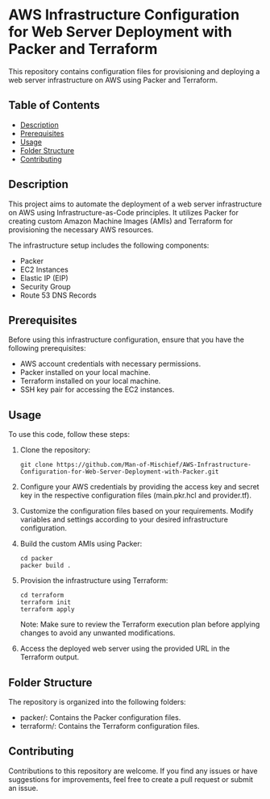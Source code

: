 # AWS Infrastructure Configuration for Web Server Deployment with Packer and Terraform

This repository contains configuration files for provisioning and deploying a web server infrastructure on AWS using Packer and Terraform.

## Table of Contents

- [Description](#Description)
- [Prerequisites](#Prerequisites)
- [Usage](#Usage)
- [Folder Structure](#Folder-Structure)
- [Contributing](#Contributing)

## Description

This project aims to automate the deployment of a web server infrastructure on AWS using Infrastructure-as-Code principles. It utilizes Packer for creating custom Amazon Machine Images (AMIs) and Terraform for provisioning the necessary AWS resources.

The infrastructure setup includes the following components:

- Packer
- EC2 Instances
- Elastic IP (EIP)
- Security Group
- Route 53 DNS Records

## Prerequisites

Before using this infrastructure configuration, ensure that you have the following prerequisites:

- AWS account credentials with necessary permissions.
- Packer installed on your local machine.
- Terraform installed on your local machine.
- SSH key pair for accessing the EC2 instances.

## Usage

To use this code, follow these steps:

1. Clone the repository:
   ```
   git clone https://github.com/Man-of-Mischief/AWS-Infrastructure-Configuration-for-Web-Server-Deployment-with-Packer.git
   ```
2. Configure your AWS credentials by providing the access key and secret key in the respective configuration files (main.pkr.hcl and provider.tf).

3. Customize the configuration files based on your requirements. Modify variables and settings according to your desired infrastructure configuration.

4. Build the custom AMIs using Packer:
   ```
   cd packer
   packer build .
   ```
   
5. Provision the infrastructure using Terraform: 
   ```
   cd terraform
   terraform init
   terraform apply
   ```
   Note: Make sure to review the Terraform execution plan before applying changes to avoid any unwanted modifications.

6. Access the deployed web server using the provided URL in the Terraform output.
   
## Folder Structure

The repository is organized into the following folders:

- packer/: Contains the Packer configuration files.
- terraform/: Contains the Terraform configuration files.

## Contributing
Contributions to this repository are welcome. If you find any issues or have suggestions for improvements, feel free to create a pull request or submit an issue.


   
